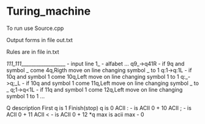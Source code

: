 # Turing_machine
To run use Source.cpp 

Output forms in file out.txt

Rules are in file in.txt

_111_111___________________ - input line
1_ - alfabet
...
q9_->q41R - if 9q and symbol _ come 4q,Rigth move on line changing symbol _ to 1
q:1->q:1L - if 10q and symbol 1 come 10q,Left move on line changing symbol 1 to 1
q:_->q;_L - if 10q and symbol 1 come 11q,Left move on line changing symbol _ to _
q;1->q<1L - if 11q and symbol 1 come 12q,Left move on line changing symbol 1 to 1
...

Q description
  First q is 1 
  Finish(stop) q is 0
    ACII : - is ACII 0 + 10
    ACII ; - is ACII 0 + 11
    ACII < - is ACII 0 + 12
    *q max is acii max - 0
